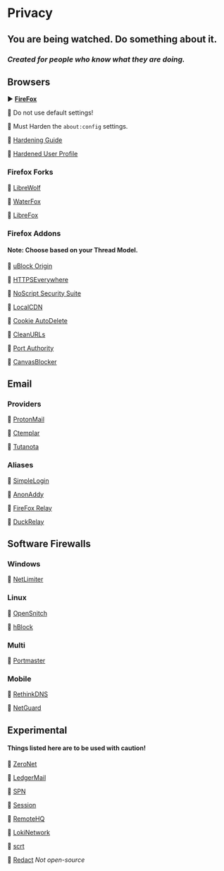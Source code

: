 # Privacy  
## You are being watched. Do something about it. 
### *Created for people who know what they are doing.*



## Browsers

▶  [**FireFox**](https://www.mozilla.org)

🔹 Do not use default settings!

🔹 Must Harden the ``about:config`` settings.

🔹  [Hardening Guide](https://chrisx.xyz/blog/yet-another-firefox-hardening-guide/)

🔹 [Hardened User Profile](https://github.com/arkenfox/user.js)


### Firefox Forks

🔹 [LibreWolf](https://librewolf.net/)

🔹 [WaterFox](https://www.waterfox.net/)
   
🔹 [LibreFox](https://github.com/intika/Librefox/)

### Firefox Addons

#### Note: Choose based on your Thread Model.

🔹 [uBlock Origin](https://addons.mozilla.org/en-US/firefox/addon/ublock-origin/)

🔹 [HTTPSEverywhere](https://www.eff.org/deeplinks/2021/09/https-actually-everywhere) 

🔹 [NoScript Security Suite](https://addons.mozilla.org/en-US/firefox/addon/noscript)

🔹 [LocalCDN](https://addons.mozilla.org/en-US/firefox/addon/localcdn-fork-of-decentraleye)

🔹 [Cookie AutoDelete](https://addons.mozilla.org/en-US/firefox/addon/cookie-autodelete)

🔹 [CleanURLs](https://gitlab.com/KevinRoebert/ClearUrls/-/blob/master/README.md)

🔹 [Port Authority](https://addons.mozilla.org/en-US/firefox/addon/port-authority/)

🔹 [CanvasBlocker](https://addons.mozilla.org/en-US/firefox/addon/canvasblocker/)


## Email

### Providers

🔹 [ProtonMail](https://protonmail.com)

🔹 [Ctemplar](https://ctemplar.com)

🔹 [Tutanota](https://tutanota.com/)

### Aliases

🔹 [SimpleLogin](https://simplelogin.io/)

🔹 [AnonAddy](https://anonaddy.com/)

🔹 [FireFox Relay](https://relay.firefox.com/)

🔹 [DuckRelay](https://duckduckgo.com/email/choose-address)


## Software Firewalls

### Windows

🔹 [NetLimiter](https://www.netlimiter.com/)

### Linux

🔹 [OpenSnitch](https://github.com/evilsocket/opensnitch)

🔹 [hBlock](https://github.com/hectorm/hblock)

### Multi 
🔹 [Portmaster](https://github.com/Safing/portmaster)

### Mobile

🔹 [RethinkDNS](https://rethinkdns.com/)

🔹 [NetGuard](https://netguard.me/)


## Experimental
#### Things listed here are to be used with caution!

🔹 [ZeroNet](https://zeronet.io/)

🔹 [LedgerMail](https://ledgermail.io/)

🔹 [SPN](https://safing.io/spn/)

🔹 [Session](https://getsession.org/)

🔹 [RemoteHQ](https://www.remotehq.com/)

🔹 [LokiNetwork](https://loki.network)

🔹 [scrt](https://scrt.link/)

🔹 [Redact](https://redact.dev/) *Not open-source*

